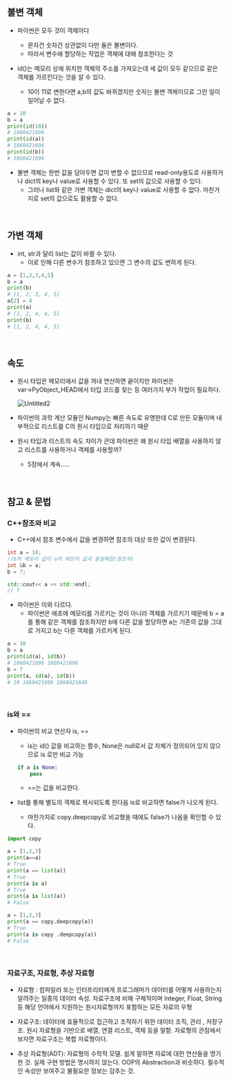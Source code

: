 ## 불변 객체

- 파이썬은 모두 것이 객체이다

  - 문자건 숫자건 상관없이 다만 둘은 불변이다.
  - 따라서 변수에 할당하는 작업은 객체에 대해 참조한다는 것

- id()는 메모리 상에 위치한 객체의 주소를 가져오는데 세 값이 모두 같으므로 같은 객체를 가르킨다는 것을 알 수 있다.
  - 10이 11로 변한다면 a,b의 값도 바뀌겠지만 숫자는 불변 객체이므로 그런 일이 일어날 수 없다.

```python
a = 10
b = a
print(id(10))
# 1860421696
print(id(a))
# 1860421696
print(id(b))
# 1860421696
```

- 불변 객체는 한번 값을 담아두면 값이 변할 수 없으므로 read-only용도로 사용하거나 dict의 key나 value로 사용할 수 있다. 또 set의 값으로 사용할 수 있다.
  - 그러나 list와 같은 가변 객체는 dict의 key나 value로 사용할 수 없다. 마찬가지로 set의 값으로도 활용할 수 없다.

<br>

## 가변 객체

- int, str과 달리 list는 값이 바뀔 수 있다.
  - 이로 인해 다른 변수가 참조하고 있으면 그 변수의 값도 변하게 된다.

```python
a = [1,2,3,4,5]
b = a
print(b)
# [1, 2, 3, 4, 5]
a[2] = 4
print(a)
# [1, 2, 4, 4, 5]
print(b)
# [1, 2, 4, 4, 5]
```

<br>

## 속도

- 원시 타입은 메모리에서 값을 꺼내 연산하면 끝이지만 파이썬은 var→PyObject_HEAD에서 타입 코드를 찾는 등 여러가지 부가 작업이 필요하다.

  ![Untitled2](https://user-images.githubusercontent.com/53499412/116535231-7ad7ad00-a91e-11eb-913f-78e5a2e3360b.png)

- 파이썬의 과학 계산 모듈인 Numpy는 빠른 속도로 유명한데 C로 만든 모듈이며 내부적으로 리스트를 C의 원시 타입으로 처리하기 때문

- 원시 타입과 리스트의 속도 차이가 큰데 파이썬은 왜 원시 타입 배열을 사용하지 않고 리스트를 사용하거나 객체를 사용할까?
  - 5장에서 계속.....

<br>

## 참고 & 문법

### C++참조와 비교

- C++에서 참조 변수에서 값을 변경하면 참조의 대상 또한 값이 변경된다.

```cpp
int a = 10;
//b의 메모리 값이 a의 메모리 값과 동일해짐(참조자)
int &b = a;
b = 7;

std::cout<< a << std::endl;
// 7
```

- 파이썬은 이와 다르다.
  - 파이썬은 애초에 메모리를 가르키는 것이 아니라 객체를 가르키기 때문에 b = a를 통해 같은 객체를 참조하지만 b에 다른 값을 할당하면 a는 기존의 값을 그대로 가지고 b는 다른 객체를 가르키게 된다.

```python
a = 10
b = a
print(id(a), id(b))
# 1860421696 1860421696
b = 7
print(a, id(a), id(b))
# 10 1860421696 1860421648
```

<br>

### is와 ==

- 파이썬의 비교 연산자 is, ==

  - is는 id() 값을 비교하는 함수, None은 null로서 값 자체가 정의되어 있지 않으므로 is 로만 비교 가능

  ```python
  if a is None:
      pass
  ```

  - ==는 값을 비교한다.

- list를 통해 별도의 객체로 복사되도록 한다음 is로 비교하면 false가 나오게 된다.
  - 마찬가지로 copy.deepcopy로 비교했을 때에도 false가 나옴을 확인할 수 있다.

```python
import copy

a = [1,2,3]
print(a==a)
# True
print(a == list(a))
# True
print(a is a)
# True
print(a is list(a))
# False

a = [1,2,3]
print(a == copy.deepcopy(a))
# True
print(a is copy .deepcopy(a))
# False
```

<br>

### 자료구조, 자료형, 추상 자료형

- 자료형 : 컴파일러 또는 인터프리터에게 프로그래머가 데이터를 어떻게 사용하는지 알려주는 일종의 데이터 속성. 자료구조에 비해 구체적이며 Integer, Float, String등 해당 언어에서 지원하는 원시자료형까지 포함하는 모든 자료의 우형

- 자료구조: 데이터에 효율적으로 접근하고 조작하기 위한 데이터 조직, 관리 , 저장구조. 원시 자료형을 기반으로 배열, 연결 리스트, 객체 등을 말함. 자료형의 관점에서 보자면 자료구조는 복합 자료형이다.

- 추상 자료형(ADT): 자료형의 수학적 모델. 쉽게 말하면 자료에 대한 연산들을 명기한 것. 실제 구현 방법은 명시하지 않는다. OOP의 Abstraction과 비슷하다. 필수적인 속성만 보여주고 불필요한 정보는 감추는 것.
